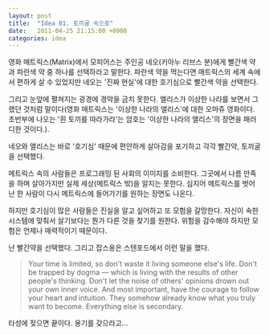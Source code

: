```yaml
---
layout: post
title:  "Idea 01. 토끼굴 속으로"
date:   2011-04-25 21:15:00 +0900
categories: idea
---
```

영화 매트릭스(Matrix)에서 모피어스는 주인공 네오(키아누 리브스 분)에게 빨간색 약과 파란색 약 중 하나를 선택하라고 말한다. 파란색 약을 먹는다면 매트릭스의 세계 속에서 편하게 살 수 있었지만 네오는 '진짜 현실'에 대한 호기심으로 빨간색 약을 선택한다.

그리고 눈앞에 펼쳐지는 광경에 경악을 금치 못한다. 앨리스가 이상한 나라를 보면서 그랬던 것처럼 말이다(영화 매트릭스는 '이상한 나라의 앨리스'에 대한 오마쥬 영화이다. 초반부에 나오는 '흰 토끼를 따라가라'는 암호는 '이상한 나라의 앨리스'의 장면을 패러디한 것이다.).

네오와 앨리스는 바로 '호기심' 때문에 편안하게 살아감을 포기하고 각각 빨간약, 토끼굴을 선택했다.

메트릭스 속의 사람들은 프로그래밍 된 사회의 이미지를 소비한다. 그곳에서 나름 만족을 하며 살아가지만 실제 세상(메트릭스 밖)을 알지는 못한다. 심지어 메트릭스를 벗어난 한 사람이 다시 메트릭스에 들어가기를 원하는 장면도 나온다.

하지만 호기심이 많은 사람들은 진실을 알고 싶어하고 또 모험을 갈망한다. 자신이 속한 시스템에 맞춰서 살기보다는 뭔가 다른 것을 찾기를 원한다. 위험을 감수해야 하지만 모험은 언제나 매력적이기 때문이다.

난 빨간약을 선택했다. 그리고 잡스옹은 스텐포드에서 이런 말을 했다.

> Your time is limited, so don't waste it living someone else's life. Don't be trapped by dogma — which is living with the results of other people's thinking. Don't let the noise of others' opinions drown out your own inner voice. And most important, have the courage to follow your heart and intuition. They somehow already know what you truly want to become. Everything else is secondary.

타성에 젖으면 끝이다. 용기를 갖으라고...
